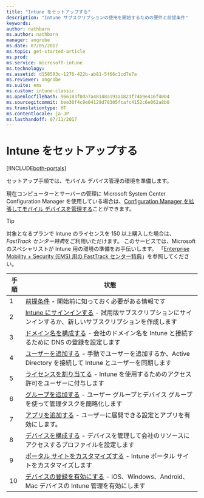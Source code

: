 ```yaml
---
title: "Intune をセットアップする"
description: "Intune サブスクリプションの使用を開始するための要件と前提条件"
keywords: 
author: nathbarn
ms.author: nathbarn
manager: angrobe
ms.date: 07/05/2017
ms.topic: get-started-article
ms.prod: 
ms.service: microsoft-intune
ms.technology: 
ms.assetid: d158503c-1276-422b-ab81-5f66c1cd7e7a
ms.reviewer: angrobe
ms.suite: ems
ms.custom: intune-classic
ms.openlocfilehash: 966183f0da7a48148a193a1823f74b9e416f4004
ms.sourcegitcommit: bee30f4c9e04129d70305fcafc4152c6e062a8b0
ms.translationtype: HT
ms.contentlocale: ja-JP
ms.lasthandoff: 07/11/2017
---
```

# <a name="set-up-intune"></a>Intune をセットアップする

[!INCLUDE[both-portals](./includes/note-for-both-portals.md)]

セットアップ手順では、モバイル デバイス管理の環境を準備します。  

現在コンピューターとサーバーの管理に Microsoft System Center Configuration Manager を使用している場合は、[Configuration Manager を拡張してモバイル デバイスを管理する](https://docs.microsoft.com/sccm/mdm/understand/choose-between-standalone-intune-and-hybrid-mobile-device-management)ことができます。

>[!TIP]
>対象となるプランで Intune のライセンスを 150 以上購入した場合は、*FastTrack センター特典*をご利用いただけます。 このサービスでは、Microsoft のスペシャリストが Intune 用の環境の準備をお手伝いします。 「[Enterprise Mobility + Security (EMS) 用の FastTrack センター特典](https://docs.microsoft.com/enterprise-mobility-security/Solutions/enterprise-mobility-fasttrack-program)」を参照してください。

| 手順 | 状態  |
| ------------- |-------------|
| 1  | [前提条件](supported-devices-browsers.md) - 開始前に知っておく必要がある情報です|
| 2 |  [Intune にサインインする](account-sign-up.md) - 試用版サブスクリプションにサインインするか、新しいサブスクリプションを作成します |  
| 3 | [ドメイン名を構成する](custom-domain-name-configure.md) - 会社のドメイン名を Intune と接続するために DNS の登録を設定します  |
| 4 | [ユーザーを追加する](users-add.md) - 手動でユーザーを追加するか、Active Directory を接続して Intune とユーザーを同期します  |
| 5 | [ライセンスを割り当てる](licenses-assign.md) - Intune を使用するためのアクセス許可をユーザーに付与します|
| 6 |  [グループを追加する](groups-add.md) - ユーザー グループとデバイス グループを使って管理タスクを簡略化します |
| 7 | [アプリを追加する](apps-add.md) - ユーザーに展開できる設定とアプリを有効にします。 |
| 8 | [デバイスを構成する](device-profiles.md) - デバイスを管理して会社のリソースにアクセスするプロファイルを設定します |
| 9 | [ポータル サイトをカスタマイズする](company-portal-app.md) - Intune ポータル サイトをカスタマイズします   |
| 10 | [デバイスの登録を有効にする](mdm-authority-set.md) - iOS、Windows、Android、Mac デバイスの Intune 管理を有効にします |
